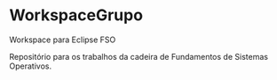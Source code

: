 # WorkspaceGrupo
Workspace para Eclipse FSO

Repositório para os trabalhos da cadeira de Fundamentos de Sistemas Operativos.

